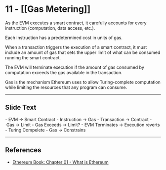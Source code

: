 # 11 - [[Gas Metering]]

As the EVM executes a smart contract, it carefully accounts for every instruction (computation, data access, etc.). 

Each instruction has a predetermined cost in units of gas. 

When a transaction triggers the execution of a smart contract, it must include an amount of gas that sets the upper limit of what can be consumed running the smart contract. 

The EVM will terminate execution if the amount of gas consumed by computation exceeds the gas available in the transaction. 

Gas is the mechanism Ethereum uses to allow Turing-complete computation while limiting the resources that any program can consume.


___
## Slide Text
- EVM -> Smart Contract
- Instruction -> Gas
- Transaction -> Contract
- Gas -> Limit
- Gas Exceeds -> Limit?
- EVM Terminates -> Execution reverts
- Turing Compelete
	- Gas -> Constrains

___
## References
- [Ethereum Book: Chapter 01 - What is Ethereum](https://github.com/ethereumbook/ethereumbook/blob/develop/01what-is.asciidoc)